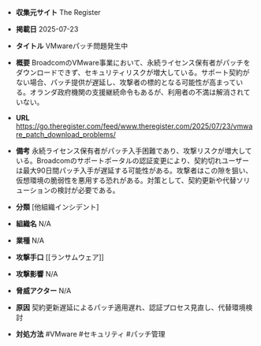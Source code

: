 - **収集元サイト**
The Register

- **掲載日**
2025-07-23

- **タイトル**
VMwareパッチ問題発生中

- **概要**
BroadcomのVMware事業において、永続ライセンス保有者がパッチをダウンロードできず、セキュリティリスクが増大している。サポート契約がない場合、パッチ提供が遅延し、攻撃者の標的となる可能性が高まっている。オランダ政府機関の支援継続命令もあるが、利用者の不満は解消されていない。

- **URL**
https://go.theregister.com/feed/www.theregister.com/2025/07/23/vmware_patch_download_problems/

- **備考**
永続ライセンス保有者がパッチ入手困難であり、攻撃リスクが増大している。Broadcomのサポートポータルの認証変更により、契約切れユーザーは最大90日間パッチ入手が遅延する可能性がある。攻撃者はこの隙を狙い、仮想環境の脆弱性を悪用する恐れがある。対策として、契約更新や代替ソリューションの検討が必要である。

- **分類**
[他組織インシデント]

- **組織名**
N/A

- **業種**
N/A

- **攻撃手口**
[[ランサムウェア]]

- **攻撃影響**
N/A

- **脅威アクター**
N/A

- **原因**
契約更新遅延によるパッチ適用遅れ、認証プロセス見直し、代替環境検討

- **対処方法**
#VMware #セキュリティ #パッチ管理
